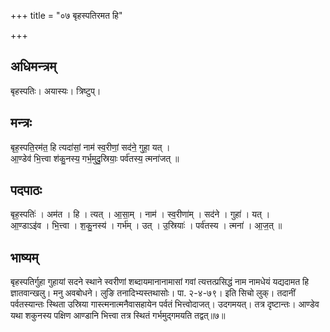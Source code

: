 +++
title = "०७ बृहस्पतिरमत हि"

+++
## अधिमन्त्रम्
बृहस्पतिः। अयास्यः। त्रिष्टुप्।

## मन्त्रः
बृह॒स्पति॒रम॑त॒ हि त्यदा॑सां॒ नाम॑ स्व॒रीणां॒ सद॑ने॒ गुहा॒ यत् ।  
आ॒ण्डेव॑ भि॒त्त्वा श॑कु॒नस्य॒ गर्भ॒मुदु॒स्रियाः॒ पर्व॑तस्य॒ त्मना॑जत् ॥

## पदपाठः
बृह॒स्पतिः॑ । अम॑त । हि । त्यत् । आ॒सा॒म् । नाम॑ । स्व॒रीणा॑म् । सद॑ने । गुहा॑ । यत् ।  
आ॒ण्डाऽइ॑व । भि॒त्त्वा । श॒कु॒नस्य॑ । गर्भ॑म् । उत् । उ॒स्रियाः॑ । पर्व॑तस्य । त्मना॑ । आ॒ज॒त् ॥

## भाष्यम्
बृहस्पतिर्गुहा गुहायां सदने स्थाने स्वरीणां शब्दायमानानामासां गवां त्यत्तत्प्रसिद्धं नाम नामधेयं यद्यदामत हि ज्ञातवान्खलु। मनु अवबोधने। लुङि तनादिभ्यस्तथासोः। पा. २-४-७९। इति सिचो लुक्। तदानीं पर्वतस्यान्तः स्थिता उस्रिया गास्त्मनात्मनैवासहायेन पर्वतं भित्त्वोदाजत्। उदगमयत्। तत्र दृष्टान्तः। आण्डेव यथा शकुनस्य पक्षिण आण्डानि भित्त्वा तत्र स्थितं गर्भमुद्गमयति तद्वत्॥७॥